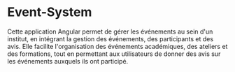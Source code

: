 # Event-System
Cette application Angular permet de gérer les événements au sein d'un institut, en intégrant la gestion des événements, des participants et des avis. Elle facilite l'organisation des événements académiques, des ateliers et des formations, tout en permettant aux utilisateurs de donner des avis sur les événements auxquels ils ont participé.
